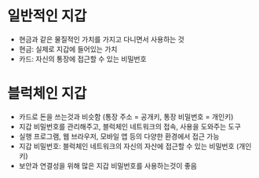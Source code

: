 # 일반적인 지갑
- 현금과 같은 물질적인 가치를 가지고 다니면서 사용하는 것
- 현금: 실제로 지갑에 들어있는 가치
- 카드: 자신의 통장에 접근할 수 있는 비밀번호

# 블럭체인 지갑
- 카드로 돈을 쓰는것과 비슷함 (통장 주소 = 공개키, 통장 비밀번호 = 개인키)
- 지갑 비밀번호를 관리해주고, 블럭체인 네트워크의 접속, 사용을 도와주는 도구
- 실행 프로그램, 웹 브라우저, 모바일 앱 등의 다양한 환경에서 접근 가능
- 지갑 비밀번호: 블럭체인 네트워크의 자신의 자산에 접근할 수 있는 비밀번호 (개인키)
- 보안과 연결성을 위해 많은 지갑 비밀번호를 사용하는것이 좋음

